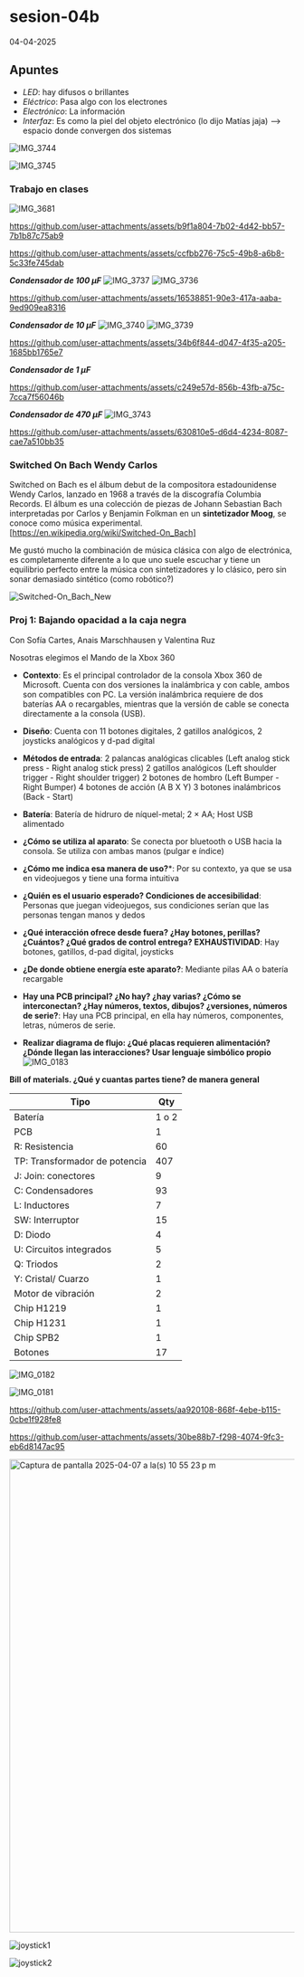 # sesion-04b

04-04-2025

## Apuntes 
* _LED_: hay difusos o brillantes
* _Eléctrico_: Pasa algo con los electrones
* _Electrónico_: La información
* _Interfaz_: Es como la piel del objeto electrónico (lo dijo Matías jaja) --> espacio donde convergen dos sistemas 

![IMG_3744](https://github.com/user-attachments/assets/efade47e-dcd9-4b60-89cb-314bb4f0929b)

![IMG_3745](https://github.com/user-attachments/assets/e8db375f-37d8-45ca-85d0-c8c071771f49)

### Trabajo en clases
![IMG_3681](https://github.com/user-attachments/assets/317a758d-5f8a-46c2-ad7f-a0554320d75e)

https://github.com/user-attachments/assets/b9f1a804-7b02-4d42-bb57-7b1b87c75ab9

https://github.com/user-attachments/assets/ccfbb276-75c5-49b8-a6b8-5c33fe745dab

***Condensador de 100 µF*** 
![IMG_3737](https://github.com/user-attachments/assets/b9f54da5-9dbe-48d1-bba0-ad18d879877c)
![IMG_3736](https://github.com/user-attachments/assets/4ee532d4-f85b-4fde-9957-cf3a65042953)

https://github.com/user-attachments/assets/16538851-90e3-417a-aaba-9ed909ea8316

***Condensador de 10 µF***
![IMG_3740](https://github.com/user-attachments/assets/84043e09-1b78-4687-9bf5-8c2b5067b1c0)
![IMG_3739](https://github.com/user-attachments/assets/7a8768f3-991a-4756-a234-2cef34ffac19)

https://github.com/user-attachments/assets/34b6f844-d047-4f35-a205-1685bb1765e7

***Condensador de 1 µF***

https://github.com/user-attachments/assets/c249e57d-856b-43fb-a75c-7cca7f56046b

***Condensador de 470 µF***
![IMG_3743](https://github.com/user-attachments/assets/d5eeeda5-6fdb-47fc-9aa7-c23a063d9135)

https://github.com/user-attachments/assets/630810e5-d6d4-4234-8087-cae7a510bb35

### Switched On Bach Wendy Carlos
Switched on Bach es el álbum debut de la compositora estadounidense Wendy Carlos, lanzado en 1968 a través de la discografía Columbia Records. El álbum es una colección de piezas de Johann Sebastian Bach interpretadas por Carlos y Benjamin Folkman en un **sintetizador Moog**, se conoce como música experimental. [https://en.wikipedia.org/wiki/Switched-On_Bach] 

Me gustó mucho la combinación de música clásica con algo de electrónica, es completamente diferente a lo que uno suele escuchar y tiene un equilibrio perfecto entre la música con sintetizadores y lo clásico, pero sin sonar demasiado sintético (como robótico?)

![Switched-On_Bach_New](https://github.com/user-attachments/assets/069dddca-3948-477b-b736-7f7615f36be1)

### Proj 1: Bajando opacidad a la caja negra 
Con Sofía Cartes, Anais Marschhausen y Valentina Ruz

Nosotras elegimos el Mando de la Xbox 360

* **Contexto**: Es el principal controlador de la consola Xbox 360 de Microsoft. Cuenta con dos versiones la inalámbrica y con cable, ambos son compatibles con PC. La versión inalámbrica requiere de dos baterías AA o recargables, mientras que la versión de cable se conecta directamente a la consola (USB).
* **Diseño**: Cuenta con 11 botones digitales, 2 gatillos analógicos, 2 joysticks analógicos y d-pad digital
* **Métodos de entrada**: 2 palancas analógicas clicables (Left analog stick press - Right analog stick press) 2 gatillos analógicos (Left shoulder trigger - Right shoulder trigger) 2 botones de hombro (Left Bumper - Right Bumper) 4 botones de acción (A B X Y) 3 botones inalámbricos (Back - Start)
* **Batería**: Batería de hidruro de níquel-metal; 2 × AA; Host USB alimentado

* **¿Cómo se utiliza al aparato**: Se conecta por bluetooth o USB hacia la consola. Se utiliza con ambas manos (pulgar e índice)
* **¿Cómo me indica esa manera de uso?***: Por su contexto, ya que se usa en videojuegos y tiene una forma intuitiva
* **¿Quién es el usuario esperado? Condiciones de accesibilidad**: Personas que juegan videojuegos, sus condiciones serían que las personas tengan manos y dedos
* **¿Qué interacción ofrece desde fuera? ¿Hay botones, perillas? ¿Cuántos? ¿Qué grados de control entrega? EXHAUSTIVIDAD**: Hay botones, gatillos, d-pad digital, joysticks
* **¿De donde obtiene energía este aparato?**: Mediante pilas AA o batería recargable
* **Hay una PCB principal? ¿No hay? ¿hay varias? ¿Cómo se interconectan?  ¿Hay números, textos, dibujos? ¿versiones, números de serie?**: Hay una PCB principal, en ella hay números, componentes, letras, números de serie.
* **Realizar diagrama de flujo: ¿Qué placas requieren alimentación? ¿Dónde llegan las interacciones? Usar lenguaje simbólico propio**
![IMG_0183](https://github.com/user-attachments/assets/5c024cbd-562f-41df-be4e-841a3cfa9e66) 

**Bill of materials. ¿Qué y cuantas partes tiene? de manera general**

| Tipo | Qty |
|-----------------|--------|
| Batería | 1 o 2 |
| PCB | 1 |
| R: Resistencia | 60 |
| TP: Transformador de potencia | 407 |
| J: Join: conectores | 9|
| C: Condensadores | 93 | 
| L: Inductores | 7 | 
| SW: Interruptor | 15 |
| D: Diodo | 4 |
| U: Circuitos integrados | 5 |
| Q: Triodos | 2 |
| Y: Cristal/ Cuarzo | 1 |
| Motor de vibración | 2 |
| Chip H1219 | 1 |
| Chip H1231 | 1 |
| Chip SPB2 | 1 | 
| Botones | 17 | 

![IMG_0182](https://github.com/user-attachments/assets/9482a2a1-1d72-4963-b2b8-ddca9542ecda)

![IMG_0181](https://github.com/user-attachments/assets/7a722fbb-e49d-4013-9950-73e1bb3e83ce)


https://github.com/user-attachments/assets/aa920108-868f-4ebe-b115-0cbe1f928fe8


https://github.com/user-attachments/assets/30be88b7-f298-4074-9fc3-eb6d8147ac95


<img width="837" alt="Captura de pantalla 2025-04-07 a la(s) 10 55 23 p m" src="https://github.com/user-attachments/assets/d56ae16d-f2eb-4dc8-9cc6-e32a10aedc9e" />

![joystick1](https://github.com/user-attachments/assets/ae09650b-9134-46c1-8dbe-4ffe13be6003)

![joystick2](https://github.com/user-attachments/assets/bd7f9dd8-f0ea-4d1a-84e2-0c7753020e22)




